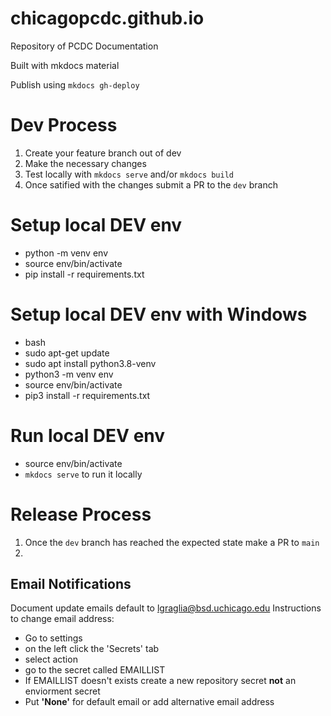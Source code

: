 # chicagopcdc.github.io
Repository of PCDC Documentation

Built with mkdocs material

Publish using `mkdocs gh-deploy`

# Dev Process
1. Create your feature branch out of dev
2. Make the necessary changes 
3. Test locally with `mkdocs serve` and/or `mkdocs build`
4. Once satified with the changes submit a PR to the `dev` branch

# Setup local DEV env
- python -m venv env
- source env/bin/activate
- pip install -r requirements.txt

# Setup local DEV env with Windows
- bash
- sudo apt-get update
- sudo apt install python3.8-venv
- python3 -m venv env
- source env/bin/activate
- pip3 install -r requirements.txt

# Run local DEV env
- source env/bin/activate
- `mkdocs serve` to run it locally



# Release Process
1. Once the `dev` branch has reached the expected state make a PR to `main`
2. 

## Email Notifications
Document update emails default to lgraglia@bsd.uchicago.edu
Instructions to change email address:
- Go to settings
- on the left click the 'Secrets' tab
- select action
- go to the secret called EMAILLIST
- If EMAILLIST doesn't exists create a new repository secret **not** an enviorment secret
- Put **'None'** for default email or add alternative email address 
